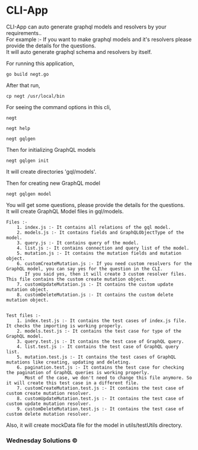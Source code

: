 # CLI-App

CLI-App can auto generate graphql models and resolvers by your requirements.. <br>
For example :- If you want to make graphql models and it's resolvers please provide the details for the questions.<br>
It will auto generate graphql schema and resolvers by itself.

For running this application,
    
    go build negt.go
     
After that run,
 
    cp negt /usr/local/bin
    
For seeing the command options in this cli,
  
    negt

    negt help
  
    negt gqlgen
    
Then for initializing GraphQL models
 
    negt gqlgen init
    
It will create directories 'gql/models'.
  
Then for creating new GraphQL model 
  
    negt gqlgen model
    
You will get some questions, please provide the details for the questions.<br>
It will create GraphQL Model files in gql/models.

    Files :-
        1. index.js :- It contains all relations of the gql model.
        2. models.js :- It contains fields and GraphQLObjectType of the model.
        3. query.js :- It contains query of the model.
        4. list.js :- It contains connection and query list of the model.
        5. mutation.js :- It contains the mutation fields and mutation object.
        6. customCreateMutation.js :- If you need custom resolvers for the GraphQL model, you can say yes for the question in the CLI.
           If you said yes, then it will create 3 custom resolver files. This file contains the custom create mutation object.
        7. customUpdateMutation.js :- It contains the custom update mutation object.
        8. customDeleteMutation.js :- It contains the custom delete mutation object.
    
    
    Test files :-
        1. index.test.js :- It contains the test cases of index.js file. It checks the importing is working properly.
        2. models.test.js :- It contains the test case for type of the GraphQL model.
        3. query.test.js :- It contains the test case of GraphQL query.
        4. list.test.js :- It contains the test case of GraphQL query list.
        5. mutation.test.js :- It contains the test cases of GraphQL mutations like creating, updating and deleting.
        6. pagination.test.js :- It contains the test case for checking the pagination of GraphQL queries is working properly.
           Most of the case, we don't need to change this file anymore. So it will create this test case in a different file.
        7. customCreateMutation.test.js :- It contains the test case of custom create mutation resolver.
        8. customUpdateMutation.test.js :- It contains the test case of custom update mutation resolver.
        9. customDeleteMutation.test.js :- It contains the test case of custom delete mutation resolver.

Also, it will create mockData file for the model in utils/testUtils directory.


<h3>Wednesday Solutions &copy;</h3>
